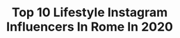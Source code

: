 ---
title: Top 10 Lifestyle Instagram Influencers In Rome In 2020
description: >-
  Find top lifestyle Instagram influencers in Rome in 2020. Most popular hashtags: #lifestyle #nature #iorestoacasa #family.
platform: Instagram
profiles:
  - username: "alessandragiubilato"
    fullname: >-
      Alessandra Giubilato 🎤🎶📸
    location: "Italy"
    followers: 40497
    engagement: 291
    commentsToLikes: 0.058121
    id: ck9wfvm89qot60j786za0nr8l
    verified: false
    hashtags: "#iostoacasa, #guitar, #postthepeople, #iocantoacasa"
  - username: "fra_87_hope"
    fullname: >-
      Francesco Hope
    location: "Italy"
    followers: 11619
    engagement: 469
    commentsToLikes: 0.047627
    id: ckaosahdpqula0i78suykv47t
    verified: false
    hashtags: "#sunglasseslover, #forzedellordine, #travelblogger, #lavoro"
  - username: "elenotta_12"
    fullname: >-
      Elena Senerchia 🎀 👠👜👗🎀
    location: "Italy"
    followers: 6033
    engagement: 400
    commentsToLikes: 0.037271
    id: ck8t82z25ix1s0j78atz6l9v7
    verified: false
    hashtags: "#winter, #uovadipasqua, #photoshoot, #girls"
  - username: "marciano.surf"
    fullname: >-
      Alessandro Marcianò
    location: "Italy"
    followers: 16717
    engagement: 251
    commentsToLikes: 0.055859
    id: ck0w4p18xzonq0i19x5ulwnx9
    verified: false
    hashtags: "#report, #surfing, #passion, #motherday"
  - username: "simone_tagliati_"
    fullname: >-
      𝚂𝚒𝚖𝚘𝚗𝚎 𝚃𝚊𝚐𝚕𝚒𝚊𝚝𝚒
    location: "Italy"
    followers: 11430
    engagement: 813
    commentsToLikes: 0.033144
    id: ck8t0us1ptea60j7869nfl5fz
    verified: false
    hashtags: "#luxury, #modelife, #bagfashion, #manclothes"
  - username: "_bryan.b_"
    fullname: >-
      ▪| BrYaN |▪
    location: "Italy"
    followers: 8993
    engagement: 521
    commentsToLikes: 0.016502
    id: ck6ubmpdlahgk0j71q3ql2471
    verified: false
    hashtags: "#latinas, #espejorecords, #bailandosevivemejor, #passionate"
  - username: "lucreziaoddone"
    fullname: >-
      Learn Italian with Lucrezia
    location: "Italy"
    followers: 47849
    engagement: 687
    commentsToLikes: 0.038384
    id: ckaozj21wm3pk0i78ze016582
    verified: false
    hashtags: "#aperolspritz, #bialetti, #caff, #librichepassione"
  - username: "ladfoodie"
    fullname: >-
      LAURA #ladfoodie
    location: "Italy"
    followers: 34863
    engagement: 248
    commentsToLikes: 0.111831
    id: ck14kcjpaoukb0i19dvi3c9dd
    verified: false
    hashtags: "#piesalata, #colazioneacasa, #arredo3, #worldbakingday"
  - username: "drgolenaz"
    fullname: >-
      Dr.Golenaz👩🏻‍⚕️
    location: "Italy"
    followers: 3512
    engagement: 1266
    commentsToLikes: 0.042349
    id: ckap2bbtsy4570i78kd3ac8oy
    verified: false
    hashtags: "#beaty, #style, #ootd, #purple"
  - username: "__valentinus__"
    fullname: >-
      
    location: "Italy"
    followers: 6962
    engagement: 626
    commentsToLikes: 0.317050
    id: ck9wduvwbhdei0j78s1bldguq
    verified: false
    hashtags: "#amazing, #soulful, #reading, #blackisblack"
---
